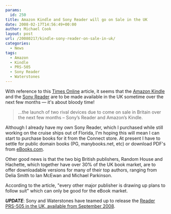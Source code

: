 ```yaml
---
params:
  id: 250
title: Amazon Kindle and Sony Reader will go on Sale in the UK
date: 2008-02-17T14:56:49+00:00
author: Michael Cook
layout: post
url: /20080217/kindle-sony-reader-on-sale-in-uk/
categories:
  - News
tags:
  - Amazon
  - Kindle
  - PRS-505
  - Sony Reader
  - Waterstones
---
```

With reference to this <a title="Times Online Website" href="http://entertainment.timesonline.co.uk/tol/arts_and_entertainment/books/article3382159.ece" rel="nofollow" target="_blank">Times Online</a> article, it seems that the <a href="/out.php?id=amazon&s=1&t=amazon-kindle&c=post20080217" rel="nofollow">Amazon Kindle</a> and the [Sony Reader](/20071003/sony-reader-digital-book-prs-505/ "Sony Reader PRS-505 Review") are to be made available in the UK sometime over the next few months — it's about bloody time!

> ...the launch of two rival devices due to come on sale in Britain over the next few months – Sony’s Reader and Amazon’s Kindle.

Although I already have my own Sony Reader, which I purchased while still working on the cruise ships out of Florida, I'm hoping this will mean I can start to purchase books for it from the Connect store. At present I have to settle for public domain books (PG, manybooks.net, etc) or download PDF's from <a title="Visit the eBooks.com Website" href="/out.php?id=ebooks-com&c=post20080217" rel="nofollow" target="_blank">eBooks.com</a>.

Other good news is that the two big British publishers, Random House and Hachette, which together have over 30% of the UK book market, are to offer downloadable versions for many of their top authors, ranging from Delia Smith to Ian McEwan and Michael Parkinson.

According to the article, "every other major publisher is drawing up plans to follow suit" which can only be good for the eBook market.

_**UPDATE**_: Sony and Waterstones have teamed up to release the [Reader PRS-505 in the UK, available from September 2008](/20080728/waterstones-to-start-selling-the-sony-reader-in-the-uk/ "Waterstones to sell Sony Reader in the UK").
